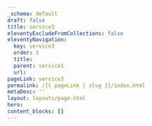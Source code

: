 ```yaml
---
_schema: default
draft: false
title: service3
eleventyExcludeFromCollections: false
eleventyNavigation:
  key: service3
  order: 3
  title:
  parent: service1
  url:
pageLink: service3
permalink: /{{ pageLink | slug }}/index.html
metaDesc: ''
layout: layouts/page.html
hero:
content_blocks: []
---
```

